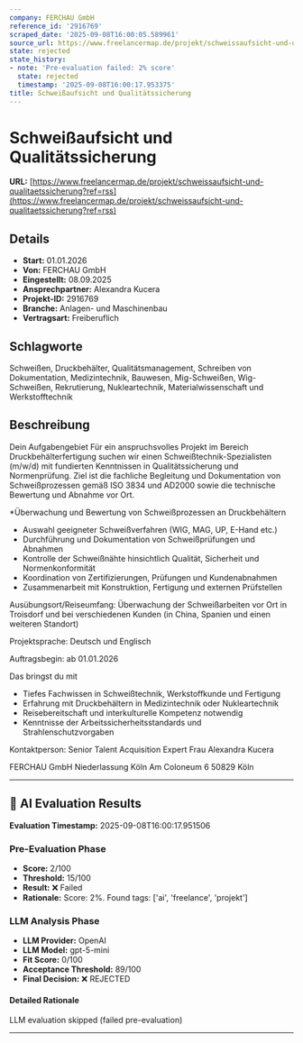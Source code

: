 ```yaml
---
company: FERCHAU GmbH
reference_id: '2916769'
scraped_date: '2025-09-08T16:00:05.589961'
source_url: https://www.freelancermap.de/projekt/schweissaufsicht-und-qualitaetssicherung?ref=rss
state: rejected
state_history:
- note: 'Pre-evaluation failed: 2% score'
  state: rejected
  timestamp: '2025-09-08T16:00:17.953375'
title: Schweißaufsicht und Qualitätssicherung
---
```



# Schweißaufsicht und Qualitätssicherung
**URL:** [https://www.freelancermap.de/projekt/schweissaufsicht-und-qualitaetssicherung?ref=rss](https://www.freelancermap.de/projekt/schweissaufsicht-und-qualitaetssicherung?ref=rss)
## Details
- **Start:** 01.01.2026
- **Von:** FERCHAU GmbH
- **Eingestellt:** 08.09.2025
- **Ansprechpartner:** Alexandra Kucera
- **Projekt-ID:** 2916769
- **Branche:** Anlagen- und Maschinenbau
- **Vertragsart:** Freiberuflich

## Schlagworte
Schweißen, Druckbehälter, Qualitätsmanagement, Schreiben von Dokumentation, Medizintechnik, Bauwesen, Mig-Schweißen, Wig-Schweißen, Rekrutierung, Nukleartechnik, Materialwissenschaft und Werkstofftechnik

## Beschreibung
Dein Aufgabengebiet
Für ein anspruchsvolles Projekt im Bereich Druckbehälterfertigung suchen wir einen Schweißtechnik-Spezialisten (m/w/d) mit fundierten Kenntnissen in Qualitätssicherung und Normenprüfung. Ziel ist die fachliche Begleitung und Dokumentation von Schweißprozessen gemäß ISO 3834 und AD2000 sowie die technische Bewertung und Abnahme vor Ort.

*Überwachung und Bewertung von Schweißprozessen an Druckbehältern
* Auswahl geeigneter Schweißverfahren (WIG, MAG, UP, E-Hand etc.)
* Durchführung und Dokumentation von Schweißprüfungen und Abnahmen
* Kontrolle der Schweißnähte hinsichtlich Qualität, Sicherheit und Normenkonformität
* Koordination von Zertifizierungen, Prüfungen und Kundenabnahmen
* Zusammenarbeit mit Konstruktion, Fertigung und externen Prüfstellen

Ausübungsort/Reiseumfang:
Überwachung der Schweißarbeiten vor Ort in Troisdorf und bei verschiedenen Kunden (in China, Spanien und einen weiteren Standort)

Projektsprache:
Deutsch und Englisch

Auftragsbegin: ab 01.01.2026

Das bringst du mit
* Tiefes Fachwissen in Schweißtechnik, Werkstoffkunde und Fertigung
* Erfahrung mit Druckbehältern in Medizintechnik oder Nukleartechnik
* Reisebereitschaft und interkulturelle Kompetenz notwendig
* Kenntnisse der Arbeitssicherheitsstandards und Strahlenschutzvorgaben

Kontaktperson: Senior Talent Acquisition Expert Frau Alexandra Kucera

FERCHAU GmbH
Niederlassung Köln
Am Coloneum 6
50829 Köln

---

## 🤖 AI Evaluation Results

**Evaluation Timestamp:** 2025-09-08T16:00:17.951506

### Pre-Evaluation Phase
- **Score:** 2/100
- **Threshold:** 15/100
- **Result:** ❌ Failed
- **Rationale:** Score: 2%. Found tags: ['ai', 'freelance', 'projekt']

### LLM Analysis Phase
- **LLM Provider:** OpenAI
- **LLM Model:** gpt-5-mini
- **Fit Score:** 0/100
- **Acceptance Threshold:** 89/100
- **Final Decision:** ❌ REJECTED

#### Detailed Rationale
LLM evaluation skipped (failed pre-evaluation)

---
